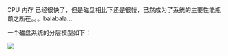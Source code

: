 CPU 内存 已经很快了，但是磁盘相比下还是很慢，已然成为了系统的主要性能瓶颈之所在。。。balabala...

一个磁盘系统的分层模型如下：

![](https://raw.githubusercontent.com/hsxhr-10/picture/master/%E7%A3%81%E7%9B%98%E5%88%86%E5%B1%82%E6%A8%A1%E5%9E%8B.png)
